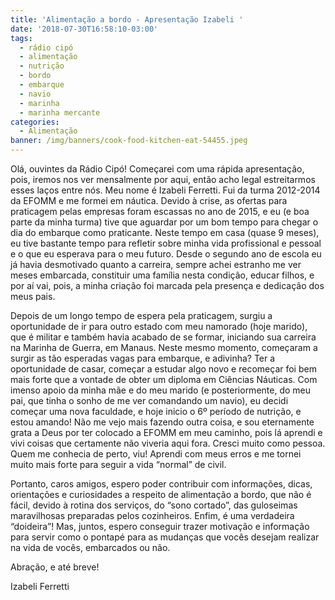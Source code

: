 ```yaml
---
title: 'Alimentação a bordo - Apresentação Izabeli '
date: '2018-07-30T16:58:10-03:00'
tags:
  - rádio cipó
  - alimentação
  - nutrição
  - bordo
  - embarque
  - navio
  - marinha
  - marinha mercante
categories:
  - Alimentação
banner: /img/banners/cook-food-kitchen-eat-54455.jpeg
---
```

Olá, ouvintes da Rádio Cipó! Começarei com uma rápida apresentação, pois, iremos nos ver mensalmente por aqui, então acho legal estreitarmos esses laços entre nós. Meu nome é Izabeli Ferretti. Fui da turma 2012-2014 da EFOMM e me formei em náutica. Devido à crise, as ofertas para praticagem pelas empresas foram escassas no ano de 2015, e eu (e boa parte da minha turma) tive que aguardar por um bom tempo para chegar o dia do embarque como praticante. Neste tempo em casa (quase 9 meses), eu tive bastante tempo para refletir sobre minha vida profissional e pessoal e o que eu esperava para o meu futuro. Desde o segundo ano de escola eu já havia desmotivado quanto a carreira, sempre achei estranho me ver meses embarcada, constituir uma família nesta condição, educar filhos, e por aí vai, pois, a minha criação foi marcada pela presença e dedicação dos meus pais.

Depois de um longo tempo de espera pela praticagem, surgiu a oportunidade de ir para outro estado com meu namorado (hoje marido), que é militar e também havia acabado de se formar, iniciando sua carreira na Marinha de Guerra, em Manaus. Neste mesmo momento, começaram a surgir as tão esperadas vagas para embarque, e adivinha? Ter a oportunidade de casar, começar a estudar algo novo e recomeçar foi bem mais forte que a vontade de obter um diploma em Ciências Náuticas. Com imenso apoio da minha mãe e do meu marido (e posteriormente, do meu pai, que tinha o sonho de me ver comandando um navio), eu decidi começar uma nova faculdade, e hoje inicio o 6º período de nutrição, e estou amando! Não me vejo mais fazendo outra coisa, e sou eternamente grata a Deus por ter colocado a EFOMM em meu caminho, pois lá aprendi e vivi coisas que certamente não viveria aqui fora. Cresci muito como pessoa. Quem me conhecia de perto, viu! Aprendi com meus erros e me tornei muito mais forte para seguir a vida “normal” de civil. 

Portanto, caros amigos, espero poder contribuir com informações, dicas, orientações e curiosidades a respeito de alimentação a bordo, que não é fácil, devido à rotina dos serviços, do “sono cortado”, das guloseimas maravilhosas preparadas pelos cozinheiros. Enfim, é uma verdadeira “doideira”! Mas, juntos, espero conseguir trazer motivação e informação para servir como o pontapé para as mudanças que vocês desejam realizar na vida de vocês, embarcados ou não.

Abração, e até breve!

Izabeli Ferretti
